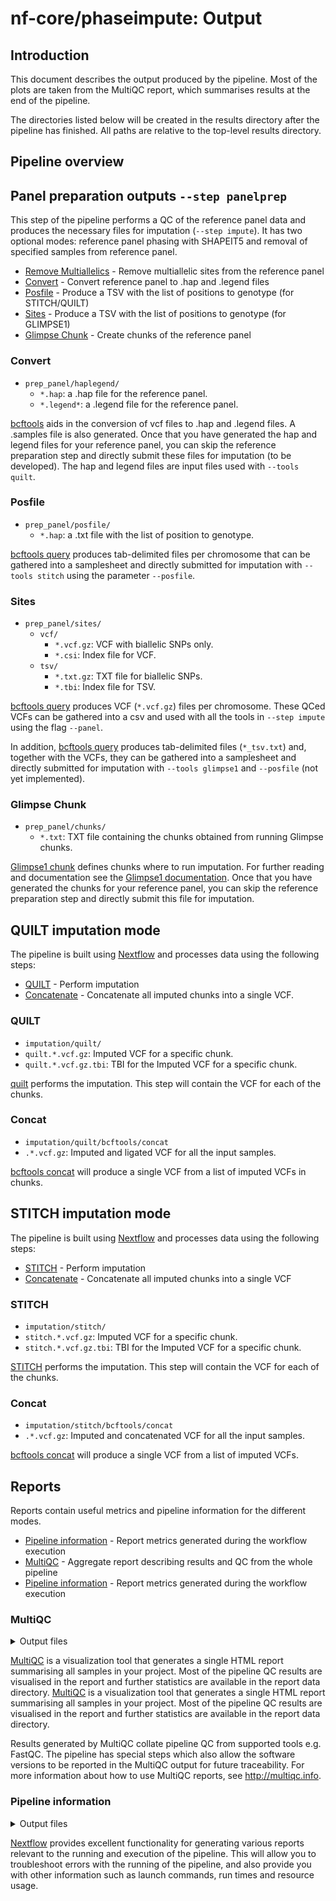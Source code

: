 # nf-core/phaseimpute: Output

## Introduction

This document describes the output produced by the pipeline. Most of the plots are taken from the MultiQC report, which summarises results at the end of the pipeline.

The directories listed below will be created in the results directory after the pipeline has finished. All paths are relative to the top-level results directory.

<!-- TODO nf-core: Write this documentation describing your workflow's output -->

## Pipeline overview

## Panel preparation outputs `--step panelprep`
This step of the pipeline performs a QC of the reference panel data and produces the necessary files for imputation (`--step impute`). It has two optional modes: reference panel phasing with SHAPEIT5 and removal of specified samples from reference panel.

- [Remove Multiallelics](#multiallelics) - Remove multiallelic sites from the reference panel
- [Convert](#convert) - Convert reference panel to .hap and .legend files
- [Posfile](#posfile) - Produce a TSV with the list of positions to genotype (for STITCH/QUILT)
- [Sites](#sites) - Produce a TSV with the list of positions to genotype (for GLIMPSE1)
- [Glimpse Chunk](#glimpse) - Create chunks of the reference panel

### Convert

- `prep_panel/haplegend/`
  - `*.hap`: a .hap file for the reference panel.
  - `*.legend*`: a .legend file for the reference panel.

[bcftools](https://samtools.github.io/bcftools/bcftools.html) aids in the conversion of vcf files to .hap and .legend files. A .samples file is also generated. Once that you have generated the hap and legend files for your reference panel, you can skip the reference preparation step and directly submit these files for imputation (to be developed). The hap and legend files are input files used with `--tools quilt`.

### Posfile

- `prep_panel/posfile/`
  - `*.hap`: a .txt file with the list of position to genotype.

[bcftools query](https://samtools.github.io/bcftools/bcftools.html) produces tab-delimited files per chromosome that can be gathered into a samplesheet and directly submitted for imputation with  `--tools stitch` using the parameter `--posfile`.

### Sites

- `prep_panel/sites/`
  - `vcf/`
      - `*.vcf.gz`: VCF with biallelic SNPs only.
      - `*.csi`: Index file for VCF.
  - `tsv/`
    - `*.txt.gz`: TXT file for biallelic SNPs.
    - `*.tbi`: Index file for TSV.

[bcftools query](https://samtools.github.io/bcftools/bcftools.html) produces VCF (`*.vcf.gz`) files per chromosome. These QCed VCFs can be gathered into a csv and used with all the tools in `--step impute` using the flag `--panel`.

In addition, [bcftools query](https://samtools.github.io/bcftools/bcftools.html) produces tab-delimited files (`*_tsv.txt`) and, together with the VCFs, they can be gathered into a samplesheet and directly submitted for imputation with `--tools glimpse1` and `--posfile` (not yet implemented).

### Glimpse Chunk

- `prep_panel/chunks/`
  - `*.txt`: TXT file containing the chunks obtained from running Glimpse chunks.

[Glimpse1 chunk](https://odelaneau.github.io/GLIMPSE/) defines chunks where to run imputation. For further reading and documentation see the [Glimpse1 documentation](https://odelaneau.github.io/GLIMPSE/glimpse1/commands.html). Once that you have generated the chunks for your reference panel, you can skip the reference preparation step and directly submit this file for imputation.

## QUILT imputation mode

The pipeline is built using [Nextflow](https://www.nextflow.io/) and processes data using the following steps:

- [QUILT](#quilt) - Perform imputation
- [Concatenate](#concatenate) - Concatenate all imputed chunks into a single VCF.

### QUILT

- `imputation/quilt/`
- `quilt.*.vcf.gz`: Imputed VCF for a specific chunk.
- `quilt.*.vcf.gz.tbi`: TBI for the Imputed VCF for a specific chunk.

[quilt](https://github.com/rwdavies/QUILT) performs the imputation. This step will contain the VCF for each of the chunks.

### Concat

- `imputation/quilt/bcftools/concat`
- `.*.vcf.gz`: Imputed and ligated VCF for all the input samples.

[bcftools concat](https://samtools.github.io/bcftools/bcftools.html) will produce a single VCF from a list of imputed VCFs in chunks.

## STITCH imputation mode

The pipeline is built using [Nextflow](https://www.nextflow.io/) and processes data using the following steps:

- [STITCH](#quilt) - Perform imputation
- [Concatenate](#concatenate) - Concatenate all imputed chunks into a single VCF

### STITCH

- `imputation/stitch/`
- `stitch.*.vcf.gz`: Imputed VCF for a specific chunk.
- `stitch.*.vcf.gz.tbi`: TBI for the Imputed VCF for a specific chunk.

[STITCH](https://github.com/rwdavies/STITCH) performs the imputation. This step will contain the VCF for each of the chunks.

### Concat

- `imputation/stitch/bcftools/concat`
- `.*.vcf.gz`: Imputed and concatenated VCF for all the input samples.

[bcftools concat](https://samtools.github.io/bcftools/bcftools.html) will produce a single VCF from a list of imputed VCFs.

## Reports

Reports contain useful metrics and pipeline information for the different modes.

- [Pipeline information](#pipeline-information) - Report metrics generated during the workflow execution
- [MultiQC](#multiqc) - Aggregate report describing results and QC from the whole pipeline
- [Pipeline information](#pipeline-information) - Report metrics generated during the workflow execution

### MultiQC

<details markdown="1">
<summary>Output files</summary>

- `multiqc/`
  - `multiqc_report.html`: a standalone HTML file that can be viewed in your web browser.
  - `multiqc_data/`: directory containing parsed statistics from the different tools used in the pipeline.
  - `multiqc_plots/`: directory containing static images from the report in various formats.

</details>

[MultiQC](http://multiqc.info) is a visualization tool that generates a single HTML report summarising all samples in your project. Most of the pipeline QC results are visualised in the report and further statistics are available in the report data directory.
[MultiQC](http://multiqc.info) is a visualization tool that generates a single HTML report summarising all samples in your project. Most of the pipeline QC results are visualised in the report and further statistics are available in the report data directory.

Results generated by MultiQC collate pipeline QC from supported tools e.g. FastQC. The pipeline has special steps which also allow the software versions to be reported in the MultiQC output for future traceability. For more information about how to use MultiQC reports, see <http://multiqc.info>.

### Pipeline information

<details markdown="1">
<summary>Output files</summary>

- `pipeline_info/`
  - Reports generated by Nextflow: `execution_report.html`, `execution_timeline.html`, `execution_trace.txt` and `pipeline_dag.dot`/`pipeline_dag.svg`.
  - Reports generated by the pipeline: `pipeline_report.html`, `pipeline_report.txt` and `software_versions.yml`. The `pipeline_report*` files will only be present if the `--email` / `--email_on_fail` parameter's are used when running the pipeline.
  - Reformatted samplesheet files used as input to the pipeline: `samplesheet.valid.csv`.
  - Parameters used by the pipeline run: `params.json`.

</details>

[Nextflow](https://www.nextflow.io/docs/latest/tracing.html) provides excellent functionality for generating various reports relevant to the running and execution of the pipeline. This will allow you to troubleshoot errors with the running of the pipeline, and also provide you with other information such as launch commands, run times and resource usage.
